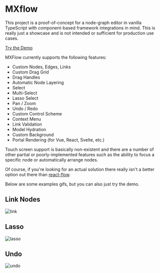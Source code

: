 # MXflow

This project is a proof-of-concept for a node-graph editor in vanilla TypeScript with component-based framework integrations in mind. This is really just a showcase and is not intended or sufficient for production use cases.

[Try the Demo](https://jhavrick.github.io/mxflow/)

MXFlow currently supports the following features:
 - Custom Nodes, Edges, Links
 - Custom Drag Grid
 - Drag Handles
 - Automatic Node Layering
 - Select
 - Multi-Select
 - Lasso Select
 - Pan / Zoom
 - Undo / Redo 
 - Custom Control Scheme
 - Context Menu
 - Link Validation
 - Model Hydration
 - Custom Background
 - Portal Rendering (for Vue, React, Svelte, etc.)

Touch screen support is basically non-existent and there are a number of other partial or poorly-implemented features such as the ability to focus a specific node or automatically arrange nodes.

Of course, if you're looking for an actual solution there really isn't a better option out there than [react-flow](https://reactflow.dev/).

Below are some examples gifs, but you can also just try the demo.

## Link Nodes
![link](link.gif)

## Lasso
![lasso](lasso.gif)

## Undo
![undo](undo.gif)
